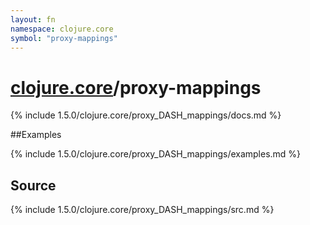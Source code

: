 ```yaml
---
layout: fn
namespace: clojure.core
symbol: "proxy-mappings"
---
```


# [clojure.core](../)/proxy-mappings

{% include 1.5.0/clojure.core/proxy_DASH_mappings/docs.md %}

##Examples

{% include 1.5.0/clojure.core/proxy_DASH_mappings/examples.md %}
## Source
{% include 1.5.0/clojure.core/proxy_DASH_mappings/src.md %}

